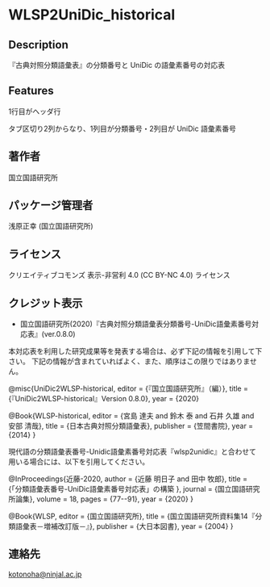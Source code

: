 # WLSP2UniDic_historical

## Description
『古典対照分類語彙表』の分類番号と UniDic の語彙素番号の対応表

## Features 

1行目がヘッダ行

タブ区切り2列からなり、1列目が分類番号・2列目が UniDic 語彙素番号

## 著作者
国立国語研究所

## パッケージ管理者
浅原正幸 (国立国語研究所)

## ライセンス
クリエイティブコモンズ 表示-非営利 4.0 (CC BY-NC 4.0) ライセンス

## クレジット表示
- 国立国語研究所(2020)『古典対照分類語彙表分類番号-UniDic語彙素番号対応表』(ver.0.8.0)

本対応表を利用した研究成果等を発表する場合は、必ず下記の情報を引用して下さい。
下記の情報が含まれていればよく、また、順序はこの限りではありません。

@misc{UniDic2WLSP-historical,
  editor = 	 {『国立国語研究所』（編）},
  title = 	 {『UniDic2WLSP-historical』Version 0.8.0},
 year = 	 {2020}

@Book{WLSP-historical,
  editor = 	 {宮島 達夫 and 鈴木 泰 and 石井 久雄 and 安部 清哉},
  title = 	 {日本古典対照分類語彙表},
  publisher = 	 {笠間書院},
  year = 	 {2014}
}

現代語の分類語彙表番号-Unidic語彙素番号対応表『wlsp2unidic』と合わせて用いる場合には、以下を引用してください。

@InProceedings{近藤-2020,
  author = 	 {近藤 明日子 and 田中 牧郎},
  title = 	 {「分類語彙表番号-UniDic語彙素番号対応表」の構築 },
  journal  = {国立国語研究所論集},
  volume   = 18,
  pages = {77--91},
  year = 	 {2020}
}

@Book{WLSP,
  editor = 	 {国立国語研究所},
  title = 	 {国立国語研究所資料集14『分類語彙表－増補改訂版－』},
  publisher = 	 {大日本図書},
  year = 	 {2004}
}


## 連絡先
kotonoha@ninjal.ac.jp

